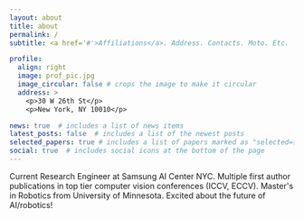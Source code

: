 ```yaml
---
layout: about
title: about
permalink: /
subtitle: <a href='#'>Affiliations</a>. Address. Contacts. Moto. Etc.

profile:
  align: right
  image: prof_pic.jpg
  image_circular: false # crops the image to make it circular
  address: >
    <p>30 W 26th St</p>
    <p>New York, NY 10010</p>

news: true  # includes a list of news items
latest_posts: false  # includes a list of the newest posts
selected_papers: true # includes a list of papers marked as "selected={true}"
social: true  # includes social icons at the bottom of the page
---
```


Current Research Engineer at Samsung AI Center NYC.  Multiple first author publications in top tier computer vision conferences (ICCV, ECCV).  Master's in Robotics from University of Minnesota.  Excited about the future of AI/robotics!
